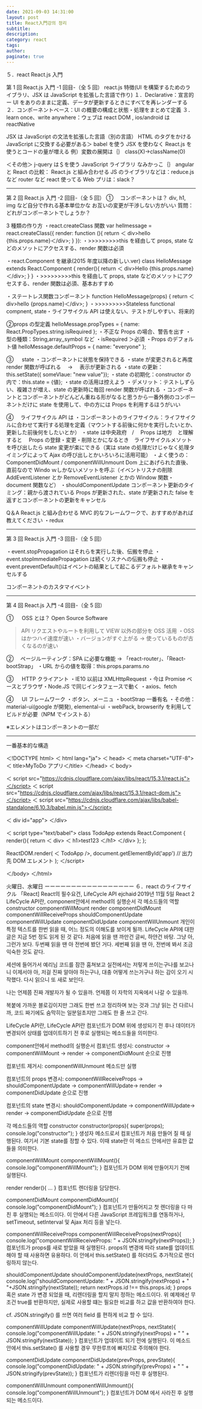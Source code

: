 ```yaml
---
date: 2021-09-03 14:31:00
layout: post
title: React入門강의 정리
subtitle:
description:
category: react
tags:
author:
paginate: true
---
```


５．react
React.js 入門

第 1 回 React.js 入門 -1 回目-（全 5 回）
react.js 特徴(UI を構築するためのライブラリ、JSX は JavaScript を拡張した言語で作り)
１．Declarative：宣言的ー UI をありのままに定義、データが更新するときにすべてを再レンダーする
２．コンポーネントベース：UI の概要の構成と状態・処理をまとめて定義
３．learn once、write anywhere：ウェブは react DOM , ios/android は reactNative

JSX は
JavaScript の文法を拡張した言語（別の言語）
HTML のタグをかける
JavaScript に交換する必要がある＞ babel を使う
JSX を使わなく React.js を使うとコードの量が増える
例）変数の展開は｛｝
class(X)->className(O)

＜その他＞
j-query は＄を使う JavaScript ライブラリ
なみかっこ｛｝
angular と React の比較：
React.js と組み合わせる JS のライブラリなどは：reduce.js など router など
react 使ってる Web プリは：slack？

---

第 2 回 React.js 入門 -2 回目-（全 5 回）
① 　コンポーネントは？
div, h1, img など自分で作れる基本単位かな
お互いの変更が干渉しない方がいい
質問：どれがコンポーネントでしょうか？

3 種類の作り方
・react.createClass 関数
var hellmessage = react.createClass({
render: function (){
return ＜ div>hello {this.props.name}＜/div>;
}
}):
・>>>>>>>>>this を経由して props, state などのメソットにアクセスする、render 関数は必須

・react.Component を継承(2015 年度以降の新しい.ver)
class HelloMessage extends React.Component {
render(){
return ＜ div>Hello {this.props.name}＜/div>;
}
}
・>>>>>>>>>this を経由して props, state などのメソットにアクセスする、render 関数は必須、基本おすすめ

・ステートレス関数コンポーネント
function HelloMessage(props) {
return ＜ div>hello {props.name}＜/div>;
}
・>>>>>>>>>Stateless functional compnent, state・ライフサイクル API は使えない、テストがしやすい、将来的

②props の型定義
helloMessage.propTypes = {
name: React.PropTypes.string.isRequired
};
・不正な Props の場合、警告を出す
・型の種類：String,array,,symbol など
・isRequired ＞必須
・Props のデフォルト値
helloMessage.defaultProps = {
name: "everyone"
};

③ 　 state
・コンポーネントに状態を保持できる
・state が変更されると再度 render 関数が呼ばれる　 → 　表示が更新される
・state の更新：this.setState({ someVlaue: "new value"});
・state の初期化：constructor の内で：this.state = {値};
・state の活用は控えよう
・デメリット：テストしずらい、複雑さが増え、state の更新時に毎回 render 関数が呼ばれる
・コンポーネントとコンポーネントがどんどん重ねる形がなると思うから一番外側のコンポーネントだけに state を使用して、中の方には Props を利用するほうがいい

④ 　ライフサイクル API は
・コンポーネントのライフサイクル：ライフサイクルに合わせて実行する処理を定義（マウントする前後に何かを実行したいとか、更新した前後何をしたいとか）
・state は中央政府　/　 Props は地方　と理解すると　 Props の登録・変更・削除とかになるとき　ライフサイクルメソットを呼び出したら state 変更が楽にできる（実は state の処理だけじゃなく処理タイミングによって Ajax の呼び出しとかいろいろに活用可能）
・よく使うの：ComponentDidMount / componentWillUnmount
Dom 上にあげられた直後、直前なので Windo ｗしかないメソットを呼ぶ（イベントリスナの削除 AddEventListener とか RemoveEventListener とかの Window 関数・document 関数など）
・shouldComponentUpdate
コンポーネント更新のタイミング：親から渡されている Props が更新された、state が更新された
false を返すとコンポーネントの更新をキャンセル

Q＆A
React.js と組み合わせる MVC 的なフレームワークで、おすすめがあれば教えてください
・redux

---

第 3 回 React.js 入門 -3 回目-（全 5 回）

・event.stopPropagation はそれらを実行した後、伝搬を停止
・event.stopImmediatePropagation は続くリスナへの伝搬も停止
・event.preventDefault()はイベントの結果として起こるデフォルト継承をキャンセルする

コンポーネントのカスタマイベント

---

第 4 回 React.js 入門 -4 回目-（全 5 回）

① 　 OSS とは？
Open Source Software

> API リクエストやルートを利用して VIEW 以外の部分を OSS 活用
> ・OSS はかつハイ速度が速い
> ・バージョンがすぐ上がる → 使っているものが古くなるのが速い

② 　ページルーティング：SPA に必要な機能 → 「react-router」、「React-bootStrap」
・URL からの値を取得：this.props.params.no

③ 　 HTTP クライアント
・IE10 以前は XMLHttpRequest
・今は Promise ベースとブラウザ・Node.JS で同じインタフェースで動く
・axios、fetch

④ 　 UI フレームワーク
・ボタン、メーニュ
・bootStrap 一番有名
・その他：material-ui(google が開発), elemental-ui
・webPack, browserify を利用してビルドが必要（NPM でインストる）

※エレメントはコンポーネントの一部だ

---

一番基本的な構造

＜!DOCTYPE html>
＜ html lang="ja">
＜ head>
＜ meta charset="UTF-8">
＜ title>MyToDo アプリ＜/title>
＜/head>
＜ body>

＜ script src="https://cdnjs.cloudflare.com/ajax/libs/react/15.3.1/react.js">＜/script>
＜ script src="https://cdnjs.cloudflare.com/ajax/libs/react/15.3.1/react-dom.js">＜/script>
＜ script src="https://cdnjs.cloudflare.com/ajax/libs/babel-standalone/6.10.3/babel.min.js">＜/script>

＜ div id="app">
＜/div>

＜ script type="text/babel">
class TodoApp extends React.Component {
render(){
return ＜ div>
＜ h1>test123 ＜/h1>
＜/div>
};
};

ReactDOM.render(
＜ TodoApp />,
document.getElementById('app') // 出力先 DOM エレメント
);
＜/script>

＜/body>
＜/html>

火曜日、水曜日
ーーーーーーーーーーーーーーーーー
６．react のライフサイクル
「React] React의 필수요건, LifeCycle API
ejchaid·2019년 11월 5일
React
2
LifeCycle API란,
component안에서 method의 실행순서
각 메소드들의 역할
constructor
componentWillMount
render
componentDidMount
componentWillReceiveProps
shouldComponentUpdate
componentWillUpdate
componentDidUpdate
componentWillUnmount
개인이 특정 텍스트를 한번 읽을 때, 어느 정도의 이해도를 보이게 될까.
LifeCycle API에 대한 글은 지금 5번 정도 읽게 된 것 같다.
처음에 읽을 땐 까만건 글씨, 하얀건 바탕. 그냥 아, 그런가 보다.
두번째 읽을 땐 아 전번에 봤던 거다.
세번째 읽을 땐 아, 전번에 봐서 조금 익숙한 것도 같다.

세션에 들어가서 예리님 코드를 잠깐 훔쳐보고 실전에서는 저렇게 쓰이는구나를 보고나니 이제서야 아, 저걸 진짜 알아야 하는구나, 대충 어떻게 쓰는거구나 하는 감이 오기 시작했다.
다시 읽으니 또 새로 보인다.

나는 언제쯤 진짜 개발자가 될 수 있을까.
언제쯤 이 자학의 지옥에서 나갈 수 있을까.

복붙에 가까운 블로깅이지만 그래도 한번 쓰고 정리하며 보는 것과 그냥 읽는 건 다르니까,
코드 짜기에도 숨막히는 일분일초지만 그래도 한 줄 쓰고 간다.

LifeCycle API란,
LifeCycle API란 컴포넌트가 DOM 위에 생성되기 전 후나 데이터가 변경되어 상태를 업데이트하기 전 후로 실행되는 메소드들을 의미한다.

component안에서 method의 실행순서
컴포넌트 생성시: constructor -> componentWillMount -> render -> componentDidMount 순으로 진행

컴포넌트 제거시: componentWillUnmount 메소드만 실행

컴포넌트의 props 변경시: componentWillReceiveProps -> shouldComponentUpdate -> componentWillUpdate-> render -> componentDidUpdate 순으로 진행

컴포넌트의 state 변경시: shouldComponentUpdate -> componentWillUpdate-> render -> componentDidUpdate 순으로 진행

각 메소드들의 역할
constructor
constructor(props){
super(props);
console.log("constructor");
}
생성자 메소드로서 컴포넌트가 처음 만들어 질 때 실행된다.
여기서 기본 state를 정할 수 있다. 이때 state란 이 메소드 안에서만 유효한 값들을 의미한다.

componentWillMount
componentWillMount(){
console.log("componentWillMount");
}
컴포넌트가 DOM 위에 만들어지기 전에 실행된다.

render
render(){
...
}
컴포넌트 렌더링을 담당한다.

componentDidMount
componentDidMount(){
console.log("componentDidMount");
}
컴포넌트가 만들어지고 첫 렌더링을 다 마친 후 실행되는 메소드이다.
이 안에서 다른 JavaScript 프레임워크를 연동하거나, setTimeout, setInterval 및 Ajax 처리 등을 넣는다.

componentWillReceiveProps
componentWillReceiveProps(nextProps){
console.log("componentWillReceiveProps: " + JSON.stringify(nextProps));
}
컴포넌트가 props를 새로 받았을 때 실행된다.
props의 변경에 따라 state를 업데이트 해야 할 때 사용하면 유용하다.
이 안에서 this.setState() 를 하더라도 추가적으로 렌더링하지 않는다.

shouldComponentUpdate
shouldComponentUpdate(nextProps, nextState){
console.log("shouldComponentUpdate: " + JSON.stringify(nextProps) + " "+JSON.stringify(nextState));
return nextProps.id !== this.props.id;
}
props 혹은 state 가 변경 되었을 때, 리렌더링을 할지 말지 정하는 메소드이다.
위 예제에선 무조건 true를 반환하지만, 실제로 사용할 떄는 필요한 비교를 하고 값을 반환하여야 한다.

cf. JSON.stringify() 를 쓰면 여러 field 를 편하게 비교 할 수 있다.

componentWillUpdate
componentWillUpdate(nextProps, nextState){
console.log("componentWillUpdate: " + JSON.stringify(nextProps) + " " + JSON.stringify(nextState));
}
컴포넌트가 업데이트 되기 전에 실행된다.
이 메소드 안에서 this.setState() 를 사용할 경우 무한루프에 빠지므로 주의해야 한다.

componentDidUpdate
componentDidUpdate(prevProps, prevState){
console.log("componentDidUpdate: " + JSON.stringify(prevProps) + " " + JSON.stringify(prevState));
}
컴포넌트가 리렌더링을 마친 후 실행된다.

componentWillUnmount
componentWillUnmount(){
console.log("componentWillUnmount");
}
컴포넌트가 DOM 에서 사라진 후 실행되는 메소드이다.
